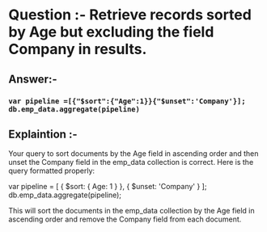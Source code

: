 # Question :-  Retrieve records sorted by Age but excluding the field Company in results.

## Answer:- 

 ###  `var pipeline =[{"$sort":{"Age":1}}{"$unset":'Company'}]; db.emp_data.aggregate(pipeline)`

## Explaintion :- 

Your query to sort documents by the Age field in ascending order and then unset the Company field in the emp_data collection is correct. Here is the query formatted properly:

var pipeline = [
   { $sort: { Age: 1 } },
   { $unset: 'Company' }
];
db.emp_data.aggregate(pipeline);

This will sort the documents in the emp_data collection by the Age field in ascending order and remove the Company field from each document.

